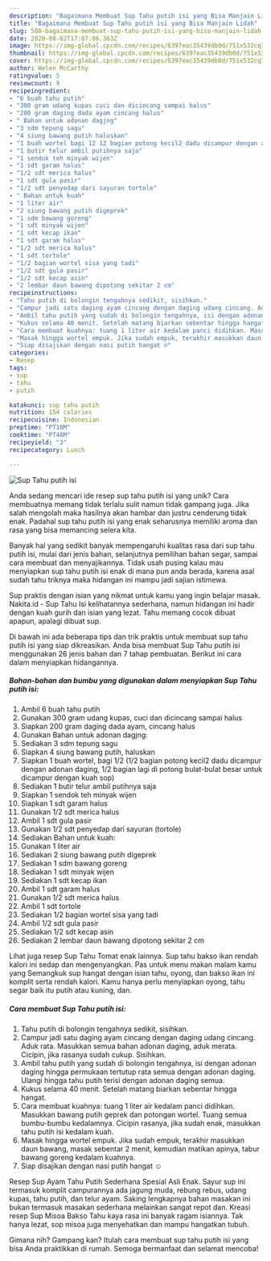 ```yaml
---
description: "Bagaimana Membuat Sup Tahu putih isi yang Bisa Manjain Lidah"
title: "Bagaimana Membuat Sup Tahu putih isi yang Bisa Manjain Lidah"
slug: 588-bagaimana-membuat-sup-tahu-putih-isi-yang-bisa-manjain-lidah
date: 2020-08-02T17:07:06.363Z
image: https://img-global.cpcdn.com/recipes/6397eac35439db0d/751x532cq70/sup-tahu-putih-isi-foto-resep-utama.jpg
thumbnail: https://img-global.cpcdn.com/recipes/6397eac35439db0d/751x532cq70/sup-tahu-putih-isi-foto-resep-utama.jpg
cover: https://img-global.cpcdn.com/recipes/6397eac35439db0d/751x532cq70/sup-tahu-putih-isi-foto-resep-utama.jpg
author: Helen McCarthy
ratingvalue: 5
reviewcount: 9
recipeingredient:
- "6 buah tahu putih"
- "300 gram udang kupas cuci dan dicincang sampai halus"
- "200 gram daging dada ayam cincang halus"
- " Bahan untuk adonan dagjng"
- "3 sdm tepung sagu"
- "4 siung bawang putih haluskan"
- "1 buah wortel bagi 12 12 bagian potong kecil2 dadu dicampur dengan adonan daging 12 bagian lagi di potong bulatbulat besar untuk dicampur dengan kuah sop"
- "1 butir telur ambil putihnya saja"
- "1 sendok teh minyak wijen"
- "1 sdt garam halus"
- "1/2 sdt merica halus"
- "1 sdt gula pasir"
- "1/2 sdt penyedap dari sayuran tortole"
- " Bahan untuk kuah"
- "1 liter air"
- "2 siung bawang putih digeprek"
- "1 sdm bawang goreng"
- "1 sdt minyak wijen"
- "1 sdt kecap ikan"
- "1 sdt garam halus"
- "1/2 sdt merica halus"
- "1 sdt tortole"
- "1/2 bagian wortel sisa yang tadi"
- "1/2 sdt gula pasir"
- "1/2 sdt kecap asin"
- "2 lembar daun bawang dipotong sekitar 2 cm"
recipeinstructions:
- "Tahu putih di bolongin tengahnya sedikit, sisihkan."
- "Campur jadi satu daging ayam cincang dengan daging udang cincang. Aduk rata. Masukkan semua bahan adonan daging, aduk merata. Cicipin, jika rasanya sudah cukup. Sisihkan."
- "Ambil tahu putih yang sudah di bolongin tengahnya, isi dengan adonan daging hingga permukaan tertutup rata semua dengan adonan daging. Ulangi hingga tahu putih terisi dengan adonan daging semua."
- "Kukus selama 40 menit. Setelah matang biarkan sebentar hingga hangat."
- "Cara membuat kuahnya: tuang 1 liter air kedalam panci didihkan. Masukkan bawang putih geprek dan potongan wortel. Tuang semua bumbu-bumbu kedalamnya. Cicipin rasanya, jika sudah enak, masukkan tahu putih isi kedalam kuah."
- "Masak hingga wortel empuk. Jika sudah empuk, terakhir masukkan daun bawang, masak sebentar 2 menit, kemudian matikan apinya, tabur bawang goreng kedalam kuahnya."
- "Siap disajikan dengan nasi putih hangat ☺️"
categories:
- Resep
tags:
- sup
- tahu
- putih

katakunci: sup tahu putih 
nutrition: 154 calories
recipecuisine: Indonesian
preptime: "PT10M"
cooktime: "PT48M"
recipeyield: "3"
recipecategory: Lunch

---
```



![Sup Tahu putih isi](https://img-global.cpcdn.com/recipes/6397eac35439db0d/751x532cq70/sup-tahu-putih-isi-foto-resep-utama.jpg)

Anda sedang mencari ide resep sup tahu putih isi yang unik? Cara membuatnya memang tidak terlalu sulit namun tidak gampang juga. Jika salah mengolah maka hasilnya akan hambar dan justru cenderung tidak enak. Padahal sup tahu putih isi yang enak seharusnya memiliki aroma dan rasa yang bisa memancing selera kita.

Banyak hal yang sedikit banyak mempengaruhi kualitas rasa dari sup tahu putih isi, mulai dari jenis bahan, selanjutnya pemilihan bahan segar, sampai cara membuat dan menyajikannya. Tidak usah pusing kalau mau menyiapkan sup tahu putih isi enak di mana pun anda berada, karena asal sudah tahu triknya maka hidangan ini mampu jadi sajian istimewa.

Sup praktis dengan isian yang nikmat untuk kamu yang ingin belajar masak. Nakita.id - Sup Tahu Isi kelihatannya sederhana, namun hidangan ini hadir dengan kuah gurih dan isian yang lezat. Tahu memang cocok dibuat apapun, apalagi dibuat sup.


Di bawah ini ada beberapa tips dan trik praktis untuk membuat sup tahu putih isi yang siap dikreasikan. Anda bisa membuat Sup Tahu putih isi menggunakan 26 jenis bahan dan 7 tahap pembuatan. Berikut ini cara dalam menyiapkan hidangannya.

<!--inarticleads1-->

##### Bahan-bahan dan bumbu yang digunakan dalam menyiapkan Sup Tahu putih isi:

1. Ambil 6 buah tahu putih
1. Gunakan 300 gram udang kupas, cuci dan dicincang sampai halus
1. Siapkan 200 gram daging dada ayam, cincang halus
1. Gunakan  Bahan untuk adonan dagjng:
1. Sediakan 3 sdm tepung sagu
1. Siapkan 4 siung bawang putih, haluskan
1. Siapkan 1 buah wortel, bagi 1/2 (1/2 bagian potong kecil2 dadu dicampur dengan adonan daging, 1/2 bagian lagi di potong bulat-bulat besar untuk dicampur dengan kuah sop)
1. Sediakan 1 butir telur ambil putihnya saja
1. Siapkan 1 sendok teh minyak wijen
1. Siapkan 1 sdt garam halus
1. Gunakan 1/2 sdt merica halus
1. Ambil 1 sdt gula pasir
1. Gunakan 1/2 sdt penyedap dari sayuran (tortole)
1. Sediakan  Bahan untuk kuah:
1. Gunakan 1 liter air
1. Sediakan 2 siung bawang putih digeprek
1. Sediakan 1 sdm bawang goreng
1. Sediakan 1 sdt minyak wijen
1. Sediakan 1 sdt kecap ikan
1. Ambil 1 sdt garam halus
1. Gunakan 1/2 sdt merica halus
1. Ambil 1 sdt tortole
1. Sediakan 1/2 bagian wortel sisa yang tadi
1. Ambil 1/2 sdt gula pasir
1. Sediakan 1/2 sdt kecap asin
1. Sediakan 2 lembar daun bawang dipotong sekitar 2 cm


Lihat juga resep Sup Tahu Tomat enak lainnya. Sup tahu bakso ikan rendah kalori ini sedap dan mengenyangkan. Pas untuk menu makan malam kamu yang Semangkuk sup hangat dengan isian tahu, oyong, dan bakso ikan ini komplit serta rendah kalori. Kamu hanya perlu menyiapkan oyong, tahu segar baik itu putih atau kuning, dan. 

<!--inarticleads2-->

##### Cara membuat Sup Tahu putih isi:

1. Tahu putih di bolongin tengahnya sedikit, sisihkan.
1. Campur jadi satu daging ayam cincang dengan daging udang cincang. Aduk rata. Masukkan semua bahan adonan daging, aduk merata. Cicipin, jika rasanya sudah cukup. Sisihkan.
1. Ambil tahu putih yang sudah di bolongin tengahnya, isi dengan adonan daging hingga permukaan tertutup rata semua dengan adonan daging. Ulangi hingga tahu putih terisi dengan adonan daging semua.
1. Kukus selama 40 menit. Setelah matang biarkan sebentar hingga hangat.
1. Cara membuat kuahnya: tuang 1 liter air kedalam panci didihkan. Masukkan bawang putih geprek dan potongan wortel. Tuang semua bumbu-bumbu kedalamnya. Cicipin rasanya, jika sudah enak, masukkan tahu putih isi kedalam kuah.
1. Masak hingga wortel empuk. Jika sudah empuk, terakhir masukkan daun bawang, masak sebentar 2 menit, kemudian matikan apinya, tabur bawang goreng kedalam kuahnya.
1. Siap disajikan dengan nasi putih hangat ☺️


Resep Sup Ayam Tahu Putih Sederhana Spesial Asli Enak. Sayur sup ini termasuk komplit campurannya ada jagung muda, rebung rebus, udang kupas, tahu putih, dan telur ayam. Saking lengkapnya bahan masakan ini bukan termasuk masakan sederhana melainkan sangat repot dan. Kreasi resep Sup Misoa Bakso Tahu kaya rasa ini banyak ragam isiannya. Tak hanya lezat, sop misoa juga menyehatkan dan mampu hangatkan tubuh. 

Gimana nih? Gampang kan? Itulah cara membuat sup tahu putih isi yang bisa Anda praktikkan di rumah. Semoga bermanfaat dan selamat mencoba!

